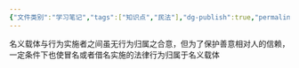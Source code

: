 ```yaml
---
{"文件类别":"学习笔记","tags":["知识点","民法"],"dg-publish":true,"permalink":"/学习笔记studyup/知识点cheese/冒名行为与借名行为规则/","dgPassFrontmatter":true,"created":"2024-07-30T16:14:14.499+08:00","updated":"2024-10-28T11:42:28.941+08:00"}
---
```


名义载体与行为实施者之间虽无行为归属之合意，但为了保护善意相对人的信赖，一定条件下也使冒名或者借名实施的法律行为归属于名义载体